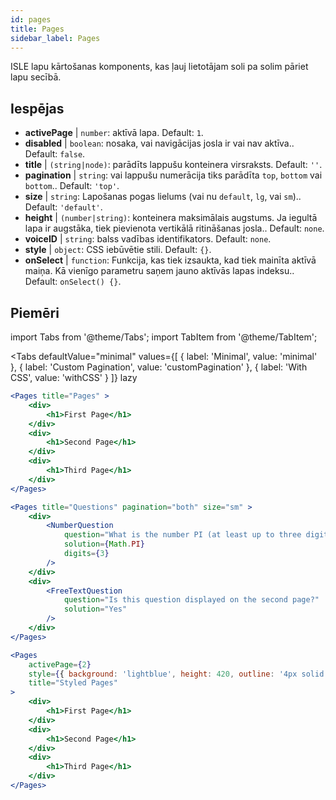 ```yaml
---
id: pages 
title: Pages
sidebar_label: Pages
---
```


ISLE lapu kārtošanas komponents, kas ļauj lietotājam soli pa solim pāriet lapu secībā.

## Iespējas

* __activePage__ | `number`: aktīvā lapa. Default: `1`.
* __disabled__ | `boolean`: nosaka, vai navigācijas josla ir vai nav aktīva.. Default: `false`.
* __title__ | `(string|node)`: parādīts lappušu konteinera virsraksts. Default: `''`.
* __pagination__ | `string`: vai lappušu numerācija tiks parādīta `top`, `bottom` vai `bottom`.. Default: `'top'`.
* __size__ | `string`: Lapošanas pogas lielums (vai nu `default`, `lg`, vai `sm`).. Default: `'default'`.
* __height__ | `(number|string)`: konteinera maksimālais augstums. Ja iegultā lapa ir augstāka, tiek pievienota vertikālā ritināšanas josla.. Default: `none`.
* __voiceID__ | `string`: balss vadības identifikators. Default: `none`.
* __style__ | `object`: CSS iebūvētie stili. Default: `{}`.
* __onSelect__ | `function`: Funkcija, kas tiek izsaukta, kad tiek mainīta aktīvā maiņa. Kā vienīgo parametru saņem jauno aktīvās lapas indeksu.. Default: `onSelect() {}`.


## Piemēri

import Tabs from '@theme/Tabs';
import TabItem from '@theme/TabItem';

<Tabs
    defaultValue="minimal"
    values={[
        { label: 'Minimal', value: 'minimal' },
        { label: 'Custom Pagination', value: 'customPagination' },
        { label: 'With CSS', value: 'withCSS' }
    ]}
    lazy
>

<TabItem value="minimal">

```jsx live
<Pages title="Pages" >
    <div>
        <h1>First Page</h1>
    </div>
    <div>
        <h1>Second Page</h1>
    </div>
    <div>
        <h1>Third Page</h1>
    </div>
</Pages>
```

</TabItem>

<TabItem value="customPagination" >

```jsx live
<Pages title="Questions" pagination="both" size="sm" >
    <div>
        <NumberQuestion
            question="What is the number PI (at least up to three digits after the decimal point)?"
            solution={Math.PI}
            digits={3}
        />
    </div>
    <div>
        <FreeTextQuestion 
            question="Is this question displayed on the second page?"
            solution="Yes" 
        />
    </div>
</Pages>
```
</TabItem>

<TabItem value="withCSS">

```jsx live
<Pages 
    activePage={2}
    style={{ background: 'lightblue', height: 420, outline: '4px solid black' }} 
    title="Styled Pages"
>
    <div>
        <h1>First Page</h1>
    </div>
    <div>
        <h1>Second Page</h1>
    </div>
    <div>
        <h1>Third Page</h1>
    </div>
</Pages>
```

</TabItem>

</Tabs>

